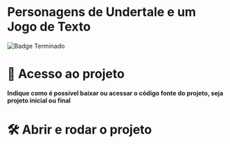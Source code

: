 # Personagens de Undertale e um Jogo de Texto
![Badge Terminado](http://img.shields.io/static/v1?label=STATUS&message=Terminado&color=GREEN&style=for-the-badge)
# 📁 Acesso ao projeto

**Indique como é possível baixar ou acessar o código fonte do projeto, seja projeto inicial ou final**

# 🛠️ Abrir e rodar o projeto

